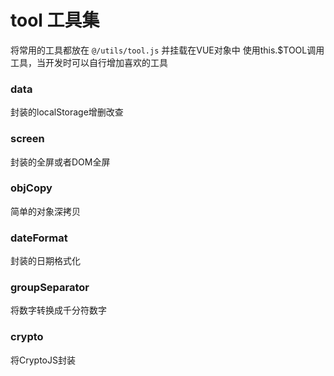 # tool 工具集
将常用的工具都放在 ```@/utils/tool.js``` 并挂载在VUE对象中 使用this.$TOOL调用工具，当开发时可以自行增加喜欢的工具

### data
封装的localStorage增删改查

### screen
封装的全屏或者DOM全屏

### objCopy
简单的对象深拷贝

### dateFormat
封装的日期格式化

### groupSeparator
将数字转换成千分符数字

### crypto
将CryptoJS封装